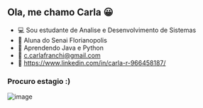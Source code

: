 ## Ola, me chamo Carla 😀

- 💻 Sou estudante de Analise e Desenvolvimento de Sistemas 
- 🏢 Aluna do Senai Florianopolis
- 📕 Aprendendo Java e Python 
- 📧 c.carlafranchi@gmail.com 
- 📌 https://www.linkedin.com/in/carla-r-966458187/ 

### Procuro estagio :)

![image](https://user-images.githubusercontent.com/100912030/179171804-5d9c6a38-777b-4446-8db4-bfcbb3149490.png)
